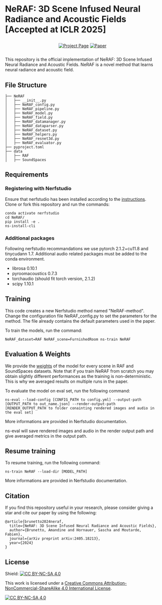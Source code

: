 # NeRAF: 3D Scene Infused Neural Radiance and Acoustic Fields [Accepted at ICLR 2025]

<p align="center" style="margin: 2em auto;">
    <a href='https://amandinebtto.github.io/NeRAF' style='padding-left: 0.5rem;'><img src='https://img.shields.io/badge/NeRAF-Project_page-orange?style=flat&logo=github&logoColor=orange' alt='Project Page'></a>
    <a href='https://arxiv.org/abs/2405.18213'><img src='https://img.shields.io/badge/arXiv-Paper-red?style=flat&logo=arXiv&logoColor=green' alt='Paper'></a>
</p>

This repository is the official implementation of NeRAF: 3D Scene Infused Neural Radiance and Acoustic Fields.
NeRAF is a novel method that learns neural radiance and acoustic field. 

## File Structure
```
├── NeRAF
│   ├── __init__.py
│   ├── NeRAF_config.py
│   ├── NeRAF_pipeline.py 
│   ├── NeRAF_model.py 
│   ├── NeRAF_field.py 
│   ├── NeRAF_datamanager.py 
│   ├── NeRAF_dataparser.py 
│   ├── NeRAF_dataset.py 
│   ├── NeRAF_helpers.py 
│   ├── NeRAF_resnet3d.py
│   ├── NeRAF_evaluator.py
├── pyproject.toml
├── data
│   ├── RAF
│   ├── SoundSpaces
```

## Requirements 
### Registering with Nerfstudio
Ensure that nerfstudio has been installed according to the [instructions](https://docs.nerf.studio/en/latest/quickstart/installation.html). Clone or fork this repository and run the commands:

```
conda activate nerfstudio
cd NeRAF/
pip install -e .
ns-install-cli
```

### Additional packages
Following nerfstudio recommandations we use pytorch 2.1.2+cu11.8 and tinycudann 1.7.
Additional audio related packages must be added to the conda environment.
- librosa 0.10.1
- pyroomacoustics 0.7.3
- torchaudio (should fit torch version, 2.1.2)
- scipy 1.10.1

## Training
This code creates a new Nerfstudio method named "NeRAF-method". 
Change the configuration file NeRAF_config.py to set the parameters for the method.
The file already contains the default parameters used in the paper.

To train the models, run the command:
```
NeRAF_dataset=RAF NeRAF_scene=FurnishedRoom ns-train NeRAF 
```

## Evaluation & Weights
We provide the [weights](https://univpsl-my.sharepoint.com/:f:/g/personal/amandine_brunetto_minesparis_psl_eu/EnBwmOmNIUxNiTwKT_-eKhwBhtIlk5z5v6yWPXjCmnjsLw?e=CbQGZL) of the model for every scene in RAF and SoundSpaces datasets.
Note that if you train NeRAF from scratch you may obtain slightly different performances as the training is non-deterministic. This is why we averaged results on multiple runs in the paper. 

To evaluate the model on eval set, run the following command:
```
ns-eval --load-config [CONFIG_PATH to config.yml] --output-path [OUTPUT_PATH to out_name.json] --render-output-path [RENDER_OUTPUT_PATH to folder conainting rendered images and audio in the eval set]
```
More informations are provided in Nerfstudio documentation. 

ns-eval will save rendered images and audio in the render output path and give averaged metrics in the output path. 


## Resume training 
To resume training, run the following command:
```
ns-train NeRAF --load-dir [MODEL_PATH]
```
More informations are provided in Nerfstudio documentation. 

## Citation 
If you find this repository useful in your research, please consider giving a star and cite our paper by using the following: 

```
@article{brunetto2024neraf,
  title={NeRAF: 3D Scene Infused Neural Radiance and Acoustic Fields},
  author={Brunetto, Amandine and Hornauer, Sascha and Moutarde, Fabien},
  journal={arXiv preprint arXiv:2405.18213},
  year={2024}
}
```

## License
Shield: [![CC BY-NC-SA 4.0][cc-by-nc-sa-shield]][cc-by-nc-sa]

This work is licensed under a
[Creative Commons Attribution-NonCommercial-ShareAlike 4.0 International License][cc-by-nc-sa].

[![CC BY-NC-SA 4.0][cc-by-nc-sa-image]][cc-by-nc-sa]

[cc-by-nc-sa]: http://creativecommons.org/licenses/by-nc-sa/4.0/
[cc-by-nc-sa-image]: https://licensebuttons.net/l/by-nc-sa/4.0/88x31.png
[cc-by-nc-sa-shield]: https://img.shields.io/badge/License-CC%20BY--NC--SA%204.0-lightgrey.svg
